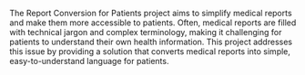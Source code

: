 
The Report Conversion for Patients project aims to simplify medical reports and make them more accessible to patients. Often, medical reports are filled with technical jargon and complex terminology, making it challenging for patients to understand their own health information. This project addresses this issue by providing a solution that converts medical reports into simple, easy-to-understand language for patients.